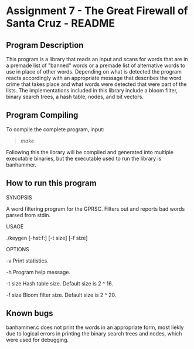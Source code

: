 # Assignment 7 - The Great Firewall of Santa Cruz - README

## Program Description
This program is a library that reads an input and scans for words that are in a premade list of "banned" words or a premade list of alternative words to use in place of other words. Depending on what is detected the program reacts accordingly with an appropriate message that describes the word crime that takes place and what words were detected that were part of the lists. The implementations included in this library include a bloom filter, binary search trees, a hash table, nodes, and bit vectors.

## Program Compiling
To compile the complete program, input:
>*make*

Following this the library will be compiled and generated into multiple executable binaries, but the executable used to run the library is banhammer.

## How to run this program

SYNOPSIS

  A word filtering program for the GPRSC.
  Filters out and reports bad words parsed from stdin.

USAGE

  ./keygen [-hst:f:] [-t size] [-f size]

OPTIONS

  -v          Print statistics.
  
  -h         Program help message.
  
  -t size    Hash table size. Default size is 2 ^ 16.
  
  -f size    Bloom filter size. Default size is 2 ^ 20.

## Known bugs
banhammer.c does not print the words in an appropriate form, most liekly due to logical errors in printing the binary search trees and nodes, which were used for debugging.
